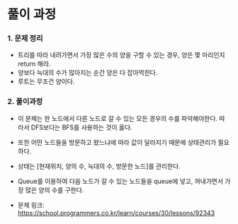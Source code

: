 # 풀이 과정
### 1. 문제 정리
- 트리를 따라 내려가면서 가장 많은 수의 양을 구할 수 있는 경우, 양은 몇 마리인지 return 해라.
- 양보다 늑대의 수가 많아지는 순간 양은 다 잡아먹힌다.
- 루트는 무조건 양이다.

### 2. 풀이과정
- 이 문제는 한 노드에서 다른 노드로 갈 수 있는 모든 경우의 수를 파악해야한다. 따라서 DFS보다는 BFS를 사용하는 것이 옳다.
- 또한 어떤 노드들을 방문하고 왔느냐에 따라 값이 달라지기 때문에 상태관리가 필요하다.
- 상태는 [현재위치, 양의 수, 늑대의 수, 방문한 노드]를 관리한다.
- Queue를 이용하여 다음 노드가 갈 수 있는 노드들을 queue에 넣고, 꺼내가면서 가장 많은 양의 수를 구한다.


- 문제 링크: https://school.programmers.co.kr/learn/courses/30/lessons/92343